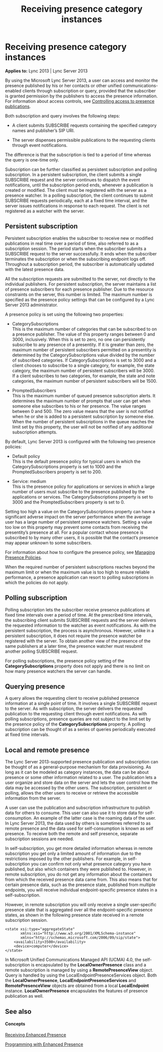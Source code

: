 ﻿---
title: Receiving presence category instances
TOCTitle: Receiving presence category instances
ms:assetid: 071c0511-743b-4665-920e-6d8371aa2097
ms:mtpsurl: https://msdn.microsoft.com/library/Dn454640(v=office.15)
ms:contentKeyID: 57093181
ms.date: 07/24/2014
mtps_version: v=office.15
---

# Receiving presence category instances


**Applies to:** Lync 2013 | Lync Server 2013

 

By using the Microsoft Lync Server 2013, a user can access and monitor the presence published by his or her contacts or other unified communications-enabled clients through subscription or query, provided that the subscriber is granted permission by the publishers to access the presence information. For information about access controls, see [Controlling access to presence publications](controlling-access-to-presence-publications.md).

Both subscription and query involves the following steps:

  - A client submits SUBSCRIBE requests containing the specified category names and publisher’s SIP URI.

  - The server dispenses permissible publications to the requesting clients through event notifications.

The difference is that the subscription is tied to a period of time whereas the query is one-time only.

Subscription can be further classified as persistent subscription and polling subscription. In a persistent subscription, the client submits a single SUBSCRIBE request and the server continues to dispatch the event notifications, until the subscription period ends, whenever a publication is created or modified. The client must be registered with the server as a presence watcher. In a polling subscription, the client continues to submit SUBSCRIBE requests periodically, each at a fixed time interval, and the server issues notifications in response to each request. The client is not registered as a watcher with the server.

## Persistent subscription

Persistent subscription enables the subscriber to receive new or modified publications in real time over a period of time, also referred to as a subscription session. The period starts when the subscriber submits a SUBSCRIBE request to the server successfully. It ends when the subscriber terminates the subscription or when the subscribing endpoint logs off. Throughout a subscription period, the subscriber is automatically updated with the latest presence data.

All the subscription requests are submitted to the server, not directly to the individual publishers. For persistent subscription, the server maintains a list of presence subscribers for each presence publisher. Due to the resource constraints on the server, this number is limited. The maximum number is specified as the presence policy settings that can be configured by a Lync Server 2013 administrator.

A presence policy is set using the following two properties:

  - CategorySubscriptions  
    This is the maximum number of categories that can be subscribed to on a presence publisher. The value of this property ranges between 0 and 3000, inclusively. When this is set to zero, no one can persistently subscribe to any presence of a presentity. If it is greater than zero, the maximum number of persistent subscribers permitted on a presentity is determined by the CategorySubscriptions value divided by the number of subscribed categories. If CategorySubscriptions is set to 3000 and a client chooses to subscribe to a single category, for example, the state category, the maximum number of persistent subscribers will be 3000. If a client subscribes to two categories, for example, the state and note categories, the maximum number of persistent subscribers will be 1500.

  - PromptedSubscribers  
    This is the maximum number of queued presence subscription alerts. It determines the maximum number of prompts that user can get when someone else subscribes to his or her presence. The value ranges between 0 and 500. The zero value means that the user is not notified when he or she is added to a persistent subscription by someone else. When the number of persistent subscriptions in the queue reaches the limit set by this property, the user will not be notified of any additional subscription attempts.

By default, Lync Server 2013 is configured with the following two presence policies:

  - Default policy  
    This is the default presence policy for typical users in which the CategorySubscriptions property is set to 1000 and the PromptedSubscribers property is set to 200.

  - Service: medium  
    This is the presence policy for applications or services in which a large number of users must subscribe to the presence published by the applications or services. The CategorySubscriptions property is set to 3000 and the PromptedSubscribers property is set to 0.

Setting too high a value on the CategorySubscriptions property can have a significant adverse impact on the server performance when the average user has a large number of persistent presence watchers. Setting a value too low on this property may prevent some contacts from receiving the presentity’s presence at all. For a popular contact whose presence is subscribed to by many other users, it is possible that the contact’s presence may appear unknown to some subscribers.

For information about how to configure the presence policy, see [Managing Presence Policies](http://go.microsoft.com/fwlink/?linkid=188704).

When the required number of persistent subscriptions reaches beyond the maximum limit or when the maximum value is too high to ensure reliable performance, a presence application can resort to polling subscriptions in which the policies do not apply.

## Polling subscription

Polling subscription lets the subscriber receive presence publications at fixed time intervals over a period of time. At the prescribed time intervals, the subscribing client submits SUBSCRIBE requests and the server delivers the requested information to the watcher as event notifications. As with the persistent subscription, the process is asynchronous. However, unlike in a persistent subscription, it does not require the presence watcher be registered with the server. To obtain another view of the presence of the same publishers at a later time, the presence watcher must resubmit another polling SUBSCRIBE request.

For polling subscriptions, the presence policy setting of the **CategorySubscriptions** property does not apply and there is no limit on how many presence watchers the server can handle.

## Querying presence

A query allows the requesting client to receive published presence information at a single point of time. It involves a single SUBSCRIBE request to the server. As with subscription, the server delivers the requested publication to the requesting client through event notifications. As with polling subscriptions, presence queries are not subject to the limit set by the presence policy of the **CategorySubscriptions** property. A polling subscription can be thought of as a series of queries periodically executed at fixed time intervals.

## Local and remote presence

The Lync Server 2013-supported presence publication and subscription can be thought of as a general-purpose mechanism for data provisioning. As long as it can be modeled as category instances, the data can be about presence or some other information related to a user. The publication lets a user organize and store data on the server and lets the user control how the data may be accessed by the other users. The subscription, persistent or polling, allows the other users to receive or retrieve the accessible information from the server.

A user can use the publication and subscription infrastructure to publish data for others to consume. This user can also use it to store data for self-consumption. An example of the latter case is the roaming data of the user. In Lync Server 2013, the data used by others is sometimes referred to as remote presence and the data used for self-consumption is known as self presence. To receive both the remote and self presence, separate subscription sessions are needed.

In self-subscription, you get more detailed information whereas in remote subscription you get only a limited amount of information due to the restrictions imposed by the other publishers. For example, in self-subscription you can confirm not only what presence category you have published, but also which containers they were published to. However, in remote subscription, you do not get any information about the containers from which the received presence data came from. This also means that for certain presence data, such as the presence state, published from multiple endpoints, you will receive individual endpoint-specific presence states in a self-subscription.

However, in remote subscription you will only receive a single user-specific presence state that is aggregated over all the endpoint-specific presence states, as shown in the following presence state received in a remote subscription session.

    <state xsi:type="aggregateState" 
           xmlns:xsi="http://www.w3.org/2001/XMLSchema-instance" 
           xmlns="http://schemas.microsoft.com/2006/09/sip/state">
        <availability>3500</availability>
        <device>computer</device>
    </state>

In Microsoft Unified Communications Managed API (UCMA) 4.0, the self-subscription is encapsulated by the **LocalOwnerPresence** class and a remote subscription is managed by using a **RemotePresenceView** object. Query is handled by using the LocalEndpointPresenceServices object. Both the **LocalOwnerPresence**, **LocalEndpointPresenceServices** and **RemotePresenceView** objects are obtained from a local **LocalEndpoint** instance. **LocalOwnerPresence** encapsulates the features of presence publication as well.

## See also

#### Concepts

[Receiving Enhanced Presence](receiving-enhanced-presence.md)

[Programming with Enhanced Presence](programming-with-enhanced-presence.md)

